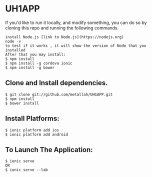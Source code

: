# UH1APP
If you'd like to run it locally, and modify something, you can do so by cloning this repo and running the following commands.
```
install Node.js [link to Node.js](https://nodejs.org)
node -v
to test if it works , it will show the version of Node that you installed
After that you may install:
$ npm install
$ npm install -g cordova ionic
$ npm install -g bower
```

## Clone and Install dependencies.
```
$ git clone git://github.com/metallah/UH1APP.git
$ npm install
$ bower install
```

## Install Platforms:
```
$ ionic platform add ios 
$ ionic platform add android
```
## To Launch The Application: 
```
$ ionic serve
OR
$ ionic serve --lab
```
